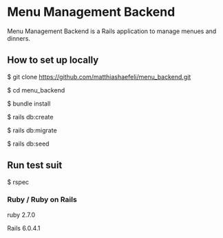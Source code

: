 # Menu Management Backend

Menu Management Backend is a Rails application to manage menues and dinners.

## How to set up locally

$ git clone https://github.com/matthiashaefeli/menu_backend.git

$ cd menu_backend

$ bundle install

$ rails db:create

$ rails db:migrate

$ rails db:seed

## Run test suit

$ rspec

### Ruby / Ruby on Rails

ruby 2.7.0

Rails 6.0.4.1


